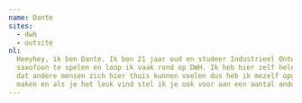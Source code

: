 ```yaml
---
name: Dante
sites:
  - dwh
  - outsite
nl:
  Heeyhey, ik ben Dante. Ik ben 21 jaar oud en studeer Industrieel Ontwerp. Naast mijn studie vind ik het erg leuk om
  saxofoon te spelen en loop ik vaak rond op DWH. Ik heb hier zelf helemaal mijn plek gevonden en wil ook graag
  dat andere mensen zich hier thuis kunnen voelen dus heb ik mezelf opgegeven als barbuddy. Kom gezellig een praatje
  maken en als je het leuk vind stel ik je ook voor aan een aantal andere DWHers.
---
```

